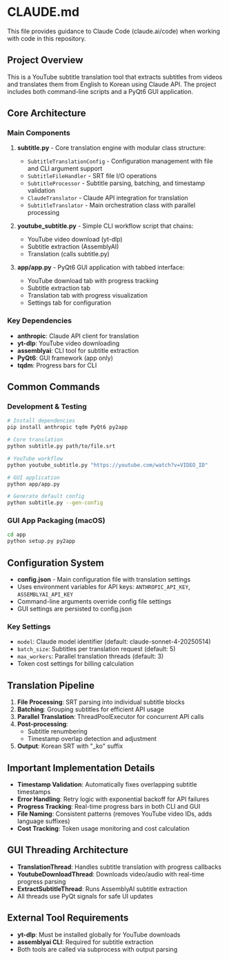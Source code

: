 # CLAUDE.md

This file provides guidance to Claude Code (claude.ai/code) when working with code in this repository.

## Project Overview

This is a YouTube subtitle translation tool that extracts subtitles from videos and translates them from English to Korean using Claude API. The project includes both command-line scripts and a PyQt6 GUI application.

## Core Architecture

### Main Components

1. **subtitle.py** - Core translation engine with modular class structure:
   - `SubtitleTranslationConfig` - Configuration management with file and CLI argument support
   - `SubtitleFileHandler` - SRT file I/O operations 
   - `SubtitleProcessor` - Subtitle parsing, batching, and timestamp validation
   - `ClaudeTranslator` - Claude API integration for translation
   - `SubtitleTranslator` - Main orchestration class with parallel processing

2. **youtube_subtitle.py** - Simple CLI workflow script that chains:
   - YouTube video download (yt-dlp)
   - Subtitle extraction (AssemblyAI)
   - Translation (calls subtitle.py)

3. **app/app.py** - PyQt6 GUI application with tabbed interface:
   - YouTube download tab with progress tracking
   - Subtitle extraction tab
   - Translation tab with progress visualization
   - Settings tab for configuration

### Key Dependencies

- **anthropic**: Claude API client for translation
- **yt-dlp**: YouTube video downloading
- **assemblyai**: CLI tool for subtitle extraction
- **PyQt6**: GUI framework (app only)
- **tqdm**: Progress bars for CLI

## Common Commands

### Development & Testing
```bash
# Install dependencies
pip install anthropic tqdm PyQt6 py2app

# Core translation
python subtitle.py path/to/file.srt

# YouTube workflow
python youtube_subtitle.py "https://youtube.com/watch?v=VIDEO_ID"

# GUI application
python app/app.py

# Generate default config
python subtitle.py --gen-config
```

### GUI App Packaging (macOS)
```bash
cd app
python setup.py py2app
```

## Configuration System

- **config.json** - Main configuration file with translation settings
- Uses environment variables for API keys: `ANTHROPIC_API_KEY`, `ASSEMBLYAI_API_KEY`
- Command-line arguments override config file settings
- GUI settings are persisted to config.json

### Key Settings
- `model`: Claude model identifier (default: claude-sonnet-4-20250514)
- `batch_size`: Subtitles per translation request (default: 5)
- `max_workers`: Parallel translation threads (default: 3)
- Token cost settings for billing calculation

## Translation Pipeline

1. **File Processing**: SRT parsing into individual subtitle blocks
2. **Batching**: Grouping subtitles for efficient API usage
3. **Parallel Translation**: ThreadPoolExecutor for concurrent API calls
4. **Post-processing**: 
   - Subtitle renumbering
   - Timestamp overlap detection and adjustment
5. **Output**: Korean SRT with "_ko" suffix

## Important Implementation Details

- **Timestamp Validation**: Automatically fixes overlapping subtitle timestamps
- **Error Handling**: Retry logic with exponential backoff for API failures
- **Progress Tracking**: Real-time progress bars in both CLI and GUI
- **File Naming**: Consistent patterns (removes YouTube video IDs, adds language suffixes)
- **Cost Tracking**: Token usage monitoring and cost calculation

## GUI Threading Architecture

- **TranslationThread**: Handles subtitle translation with progress callbacks
- **YoutubeDownloadThread**: Downloads video/audio with real-time progress parsing
- **ExtractSubtitleThread**: Runs AssemblyAI subtitle extraction
- All threads use PyQt signals for safe UI updates

## External Tool Requirements

- **yt-dlp**: Must be installed globally for YouTube downloads
- **assemblyai CLI**: Required for subtitle extraction
- Both tools are called via subprocess with output parsing
